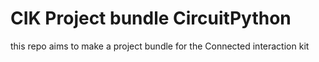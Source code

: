 # CIK Project bundle CircuitPython
this repo aims to make a project bundle for the Connected interaction kit